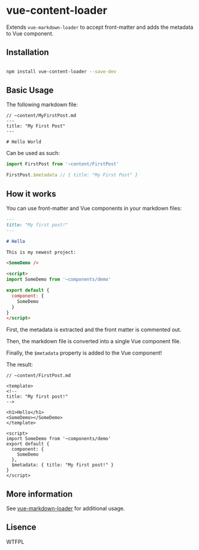 # vue-content-loader

Extends `vue-markdown-loader` to accept front-matter and adds the metadata to Vue component.

## Installation

```bash

npm install vue-content-loader --save-dev

```

## Basic Usage

The following markdown file:

```
// ~content/MyFirstPost.md
---
title: "My First Post"
---

# Hello World

```

Can be used as such:

```js
import FirstPost from '~content/FirstPost'

FirstPost.$metadata // { title: "My First Post" }
```


## How it works

You can use front-matter and Vue components in your markdown files:

```md
---
title: "My first post!"
---

# Hello

This is my newest project:

<SomeDemo />

<script>
import SomeDemo from '~components/demo'

export default {
  component: {
    SomeDemo
  }
}
</script>
```

First, the metadata is extracted and the front matter is commented out.

Then, the markdown file is converted into a single Vue component file.

Finally, the `$metadata` property is added to the Vue component!

The result:

```
// ~content/FirstPost.md

<template>
<!--
title: "My first post!"
-->

<h1>Hello</h1>
<SomeDemo></SomeDemo>
</template>

<script>
import SomeDemo from '~components/demo'
export default {
  component: {
    SomeDemo
  },
  $metadata: { title: "My first post!" }
}
</script>
```

## More information

See [vue-markdown-loader](https://github.com/QingWei-Li/vue-markdown-loader) for additional usage.


## Lisence

WTFPL
